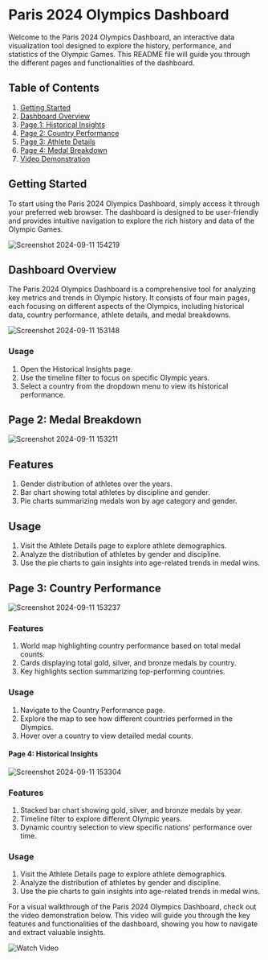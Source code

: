 # Paris 2024 Olympics Dashboard

Welcome to the Paris 2024 Olympics Dashboard, an interactive data visualization tool designed to explore the history, performance, and statistics of the Olympic Games. This README file will guide you through the different pages and functionalities of the dashboard.

## Table of Contents
1. [Getting Started](#getting-started)
2. [Dashboard Overview](#dashboard-overview)
3. [Page 1: Historical Insights](#page-1-historical-insights)
4. [Page 2: Country Performance](#page-2-country-performance)
5. [Page 3: Athlete Details](#page-3-athlete-details)
6. [Page 4: Medal Breakdown](#page-4-medal-breakdown)
7. [Video Demonstration](#video-demonstration)

## Getting Started<a name="getting-started"></a>

To start using the Paris 2024 Olympics Dashboard, simply access it through your preferred web browser. The dashboard is designed to be user-friendly and provides intuitive navigation to explore the rich history and data of the Olympic Games.

![Screenshot 2024-09-11 154219](https://github.com/user-attachments/assets/19373f6f-973e-4d3c-b854-535f51f7524d)

## Dashboard Overview<a name="dashboard-overview"></a>

The Paris 2024 Olympics Dashboard is a comprehensive tool for analyzing key metrics and trends in Olympic history. It consists of four main pages, each focusing on different aspects of the Olympics, including historical data, country performance, athlete details, and medal breakdowns.

![Screenshot 2024-09-11 153148](https://github.com/user-attachments/assets/72fcab6c-9051-4a0e-937a-002a5be470ab)



### Usage
1. Open the Historical Insights page.
2. Use the timeline filter to focus on specific Olympic years.
3. Select a country from the dropdown menu to view its historical performance.

## Page 2: Medal Breakdown<a name="page-4-medal-breakdown"></a>
![Screenshot 2024-09-11 153211](https://github.com/user-attachments/assets/d1d430ca-34a6-4f50-b3a2-7ec01cb8d6bc)

## Features
1. Gender distribution of athletes over the years.
2. Bar chart showing total athletes by discipline and gender.
3. Pie charts summarizing medals won by age category and gender.
## Usage
1. Visit the Athlete Details page to explore athlete demographics.
2. Analyze the distribution of athletes by gender and discipline.
3. Use the pie charts to gain insights into age-related trends in medal wins.

## Page 3: Country Performance<a name="page-2-country-performance"></a>

![Screenshot 2024-09-11 153237](https://github.com/user-attachments/assets/a445ff52-b4b9-42c1-b1bf-171874de4dac)


### Features
1. World map highlighting country performance based on total medal counts.
2. Cards displaying total gold, silver, and bronze medals by country.
3. Key highlights section summarizing top-performing countries.

### Usage
1. Navigate to the Country Performance page.
2. Explore the map to see how different countries performed in the Olympics.
3. Hover over a country to view detailed medal counts.

#### Page 4: Historical Insights<a name="page-1-historical-insights"></a>

![Screenshot 2024-09-11 153304](https://github.com/user-attachments/assets/222e0e39-eab7-43e4-94e0-c3bbe7baf390)

### Features
1. Stacked bar chart showing gold, silver, and bronze medals by year.
2. Timeline filter to explore different Olympic years.
3. Dynamic country selection to view specific nations' performance over time.

### Usage
1. Visit the Athlete Details page to explore athlete demographics.
2. Analyze the distribution of athletes by gender and discipline.
3. Use the pie charts to gain insights into age-related trends in medal wins.

For a visual walkthrough of the Paris 2024 Olympics Dashboard, check out the video demonstration below. This video will guide you through the key features and functionalities of the dashboard, showing you how to navigate and extract valuable insights.

![Watch Video](https://www.example.com/video-link)
